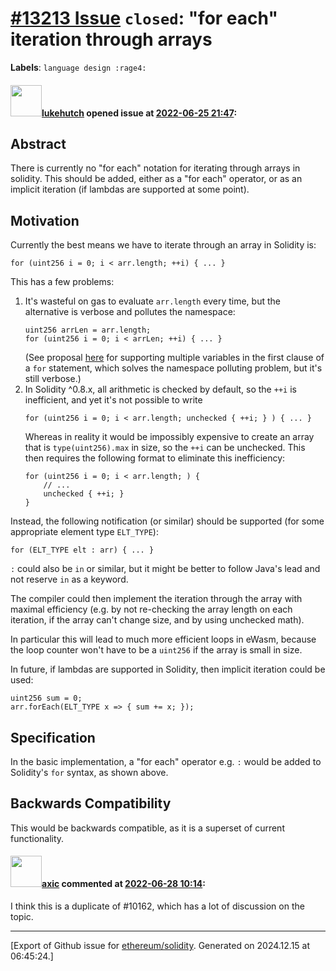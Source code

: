 # [\#13213 Issue](https://github.com/ethereum/solidity/issues/13213) `closed`: "for each" iteration through arrays
**Labels**: `language design :rage4:`


#### <img src="https://avatars.githubusercontent.com/u/811305?u=b2a7f87d77c4fd8a388b45691c92912df24ea6e1&v=4" width="50">[lukehutch](https://github.com/lukehutch) opened issue at [2022-06-25 21:47](https://github.com/ethereum/solidity/issues/13213):

## Abstract

There is currently no "for each" notation for iterating through arrays in solidity. This should be added, either as a "for each" operator, or as an implicit iteration (if lambdas are supported at some point).

## Motivation

Currently the best means we have to iterate through an array in Solidity is:

```solidity
for (uint256 i = 0; i < arr.length; ++i) { ... }
```

This has a few problems:

1. It's wasteful on gas to evaluate `arr.length` every time, but the alternative is verbose and pollutes the namespace:
    ```solidity
    uint256 arrLen = arr.length;
    for (uint256 i = 0; i < arrLen; ++i) { ... }
    ```
    (See proposal [here](https://github.com/ethereum/solidity/issues/13212) for supporting multiple variables in the first clause of a `for` statement, which solves the namespace polluting problem, but it's still verbose.)
2. In Solidity ^0.8.x, all arithmetic is checked by default, so the `++i` is inefficient, and yet it's not possible to write
    ```
    for (uint256 i = 0; i < arr.length; unchecked { ++i; } ) { ... }
    ```
    Whereas in reality it would be impossibly expensive to create an array that is `type(uint256).max` in size, so the `++i` can be unchecked. This then requires the following format to eliminate this inefficiency:
    ```solidity
    for (uint256 i = 0; i < arr.length; ) {
        // ...
        unchecked { ++i; }
    }
    ```

Instead, the following notification (or similar) should be supported (for some appropriate element type `ELT_TYPE`):

```solidity
for (ELT_TYPE elt : arr) { ... }
```

`:` could also be `in` or similar, but it might be better to follow Java's lead and not reserve `in` as a keyword.

The compiler could then implement the iteration through the array with maximal efficiency (e.g. by not re-checking the array length on each iteration, if the array can't change size, and by using unchecked math).

In particular this will lead to much more efficient loops in eWasm, because the loop counter won't have to be a `uint256` if the array is small in size.

In future, if lambdas are supported in Solidity, then implicit iteration could be used:

```solidity
uint256 sum = 0;
arr.forEach(ELT_TYPE x => { sum += x; });
```

## Specification

In the basic implementation, a "for each" operator e.g. `:` would be added to Solidity's `for` syntax, as shown above.

## Backwards Compatibility

This would be backwards compatible, as it is a superset of current functionality.

#### <img src="https://avatars.githubusercontent.com/u/20340?v=4" width="50">[axic](https://github.com/axic) commented at [2022-06-28 10:14](https://github.com/ethereum/solidity/issues/13213#issuecomment-1168524867):

I think this is a duplicate of #10162, which has a lot of discussion on the topic.


-------------------------------------------------------------------------------



[Export of Github issue for [ethereum/solidity](https://github.com/ethereum/solidity). Generated on 2024.12.15 at 06:45:24.]
